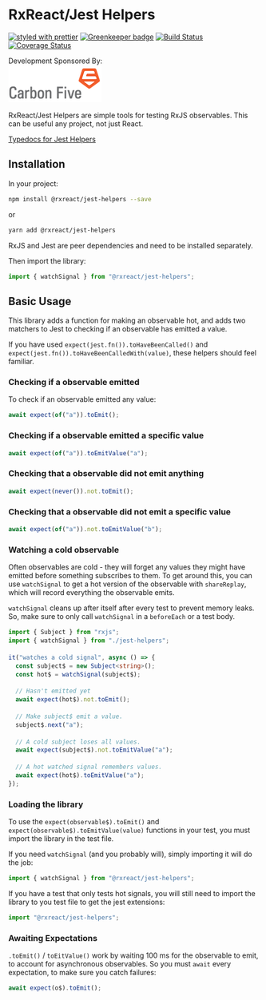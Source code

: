 # RxReact/Jest Helpers

[![styled with prettier](https://img.shields.io/badge/styled_with-prettier-ff69b4.svg)](https://github.com/prettier/prettier)
[![Greenkeeper badge](https://badges.greenkeeper.io/rxreact/jest-helpers.svg)](https://greenkeeper.io/)
[![Build Status](https://travis-ci.com/rxreact/jest-helpers.svg?branch=master)](https://travis-ci.com/rxreact/jest-helpers)
[![Coverage Status](https://coveralls.io/repos/github/rxreact/jest-helpers/badge.svg?branch=master)](https://coveralls.io/github/rxreact/jest-helpers?branch=master)

Development Sponsored By:  
[![Carbon Five](./assets/C5_final_logo_horiz.png)](http://www.carbonfive.com)

RxReact/Jest Helpers are simple tools for testing RxJS observables. This can be useful any project, not just React.

[Typedocs for Jest Helpers](https://rxreact.github.io/jest-helpers/)

## Installation

In your project:

```bash
npm install @rxreact/jest-helpers --save
```

or

```bash
yarn add @rxreact/jest-helpers
```

RxJS and Jest are peer dependencies and need to be installed separately.

Then import the library:

```typescript
import { watchSignal } from "@rxreact/jest-helpers";
```

## Basic Usage

This library adds a function for making an observable hot, and adds two matchers to Jest to checking if an observable has emitted a value.

If you have used `expect(jest.fn()).toHaveBeenCalled()` and `expect(jest.fn()).toHaveBeenCalledWith(value)`, these helpers should feel familiar.

### Checking if a observable emitted

To check if an observable emitted any value:

```typescript
await expect(of("a")).toEmit();
```

### Checking if a observable emitted a specific value

```typescript
await expect(of("a")).toEmitValue("a");
```

### Checking that a observable did not emit anything

```typescript
await expect(never()).not.toEmit();
```

### Checking that a observable did not emit a specific value

```typescript
await expect(of("a")).not.toEmitValue("b");
```

### Watching a cold observable

Often observables are cold - they will forget any values they might have emitted before something subscribes to them. To get around this, you can use `watchSignal` to get a hot version of the observable with `shareReplay`, which will record everything the observable emits.

`watchSignal` cleans up after itself after every test to prevent memory leaks. So, make sure to only call `watchSignal` in a `beforeEach` or a test body.

```typescript
import { Subject } from "rxjs";
import { watchSignal } from "./jest-helpers";

it("watches a cold signal", async () => {
  const subject$ = new Subject<string>();
  const hot$ = watchSignal(subject$);

  // Hasn't emitted yet
  await expect(hot$).not.toEmit();

  // Make subject$ emit a value.
  subject$.next("a");

  // A cold subject loses all values.
  await expect(subject$).not.toEmitValue("a");

  // A hot watched signal remembers values.
  await expect(hot$).toEmitValue("a");
});
```

### Loading the library

To use the `expect(observable$).toEmit()` and `expect(observable$).toEmitValue(value)` functions in your test, you must import the library in the test file.

If you need `watchSignal` (and you probably will), simply importing it will do the job:

```typescript
import { watchSignal } from "@rxreact/jest-helpers";
```

If you have a test that only tests hot signals, you will still need to import the library to you test file to get the jest extensions:

```typescript
import "@rxreact/jest-helpers";
```

### Awaiting Expectations

`.toEmit()` / `toEitValue()` work by waiting 100 ms for the observable to emit, to account for asynchronous observables. So you must `await` every expectation, to make sure you catch failures:

```typescript
await expect(o$).toEmit();
```
